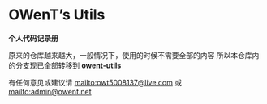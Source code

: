 # OWenT’s Utils
**个人代码记录册**

原来的仓库越来越大，一般情况下，使用的时候不需要全部的内容
所以本仓库内的分支现已全部转移到 **[owent-utils](https://github.com/owent-utils)**

有任何意见或建议请 [mailto:owt5008137@live.com](mailto:owt5008137@live.com) 或 [mailto:admin@owent.net](mailto:admin@owent.net)
